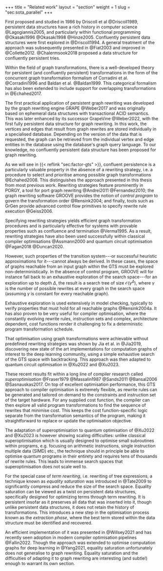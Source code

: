 +++
title = "Related work"
layout = "section"
weight = 1
slug = "sec:sota_parallel"
+++

First proposed and studied in 1986 by Driscoll et al @Driscoll1989, persistent data structures have a rich history in computer science @Lagogiannis2005, and particularly within functional programming @Okasaki1996 @Okasaki1998 @Hinze2005. Confluently persistent data structures were first explored in @Driscoll1994. A general treatment of the approach was subsequently presented in @Fiat2003 and improved in @Collette2012. @Chalermsook2018 proposed a data structure for confluently persistent tries.

Within the field of graph transformations, there is a well-developed theory for persistent (and confluently persistent) transformations in the form of the concurrent graph transformation formalism of Corradini et al. @Corradini1996 and Baldan et al. @Baldan1999. This categorical formalism has also been extended to include support for overlapping transformations in @Echahed2017.

The first practical application of persistent graph rewriting was developed by the graph rewriting engine GRAPE @Weber2017 and was originally based on ephemeral data structures with transactional ACID semantics. This was later enhanced by its successor GrapeVine @Weber2022, with the first fully persistent data structure for graph rewriting. In this work, the vertices and edges that result from graph rewrites are stored individually in a specialised database. Depending on the version of the data that is requested, the graph can be retrieved from the individual vertex and edge entities in the database using the database's graph query language. To our knowledge, no confluently persistent data structure has been proposed for graph rewriting.

As we will see in {{< reflink "sec:factor-gts" >}}, confluent persistence is a particularly valuable property in the absence of a rewriting strategy, i.e. a procedure to select and prioritise among possible graph transformations @Echahed2008. This distinguishes the approach presented in this thesis from most previous work. Rewriting strategies feature prominently in PORGY, a tool for port graph rewriting @Andrei2011 @Fernandez2010; the graph rewriting software GROOVE provides the notion of _control program_ to govern the transformation order @Rensink2004; and finally, tools such as GrGen provide advanced control flow primitives to specify rewrite rule execution @Geiss2006.

Specifying rewriting strategies yields efficient graph transformation procedures and is particularly effective for systems with provable properties such as confluence and termination @Verma1995. As a result, rewriting strategies have also been used successfully within classical compiler optimisations @Assmann2000 and quantum circuit optimisation @Fagan2018 @Duncan2020.

However, such properties of the transition system---or successful heuristic approximations for it---cannot always be derived. In these cases, the space of graphs reachable from an input graph within the GTS must be explored non-deterministically. In the absence of control program, GROOVE will for instance fall back to an exhaustive exploration of the search space---for an exploration up to depth $\Delta$, the result is a search tree of size $\mathcal O(\gamma^\Delta)$, where $\gamma$ is the number of possible rewrites at every graph in the search space (assuming $\gamma$ is constant for every reachable graph).

Exhaustive exploration is used extensively in model checking, typically to verify properties that must hold for all reachable graphs @Rensink2004a. It has also proven to be very useful for compiler optimisation, where the constantly evolving rewrite rules, instruction sets and complex, architecture dependent, cost functions render it challenging to fix a deterministic program transformation schedule.

That optimisation using graph transformations were achievable without predefined rewriting strategies was shown by Jia et al. in @Jia2019, discovering new state of the art implementations for computation graphs of interest to the deep learning community, using a simple exhaustive search of the GTS space with backtracking. This approach was then adapted to quantum circuit optimisation in @Xu2022 and @Xu2023.

These recent results fit within a long line of compiler research called _superoptimisation_ @Fraser1979 @Massalin1987 @Sands2011 @Bansal2006 @Sasnauskas2017. On top of excellent optimisation performance, this GTS approach to compiler optimisation is extremely flexible, as rewrite rules can be generated and tailored on demand to the constraints and instruction set of the target hardware. For any supplied cost function, the compiler can then explore all valid program transformations to find the sequence of rewrites that minimise cost. This keeps the cost function-specific logic separate from the transformation semantics of the program, making it straightforward to replace or update the optimisation objective.

The adaptation of superoptimisation to quantum optimisation of @Xu2022 and @Xu2023 is however showing scaling difficulties: unlike classical superoptimisation which is usually designed to optimise small subroutines within programs, e.g. focusing on arithmetic instructions, single instruction multiple data (SIMD) etc., the technique should in principle be able to optimise quantum programs in their entirety and requires tens of thousands of rewrite rules. This leads to immense search spaces that superoptimisation does not scale well to.

For the special case of _term rewriting_, i.e. rewriting of tree expressions, a technique known as _equality saturation_ was introduced in @Tate2009 to significantly compress and reduce the size of the search space. Equality saturation can be viewed as a twist on persistent data structures, specifically designed for optimizing terms through term rewriting. It is persistent insofar as it preserves all data that was inserted into it, though unlike persistent data structures, it does not retain the history of transformations. This introduces a new step in the optimisation process known as the _extraction phase_, where the best term stored within the data structure must be identified and recovered.

An efficient implementation of it was presented in @Willsey2021 and has recently seen adoption in modern compiler optimisation pipelines @Fallin2022. Though the approach was extended to optimise computation graphs for deep learning in @Yang2021, equality saturation unfortunately does not generalise to graph rewriting. Equality saturation and the difficulties of adapting it to graph rewriting are interesting (and subtle!) enough to warrant its own section.
